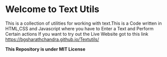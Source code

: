 <h1>Welcome to Text Utils</h1>

<p>This is a collection of utilities for working with text.This is a Code written in HTML,CSS and Javascript where you have to Enter a Text and Perform Certain actions If you want to try out the Live Website got to this link <a href="https://bgsharathchandra.github.io/Textutils/">https://bgsharathchandra.github.io/Textutils/</a></p>

<b><p>This Repository is under MIT License</p></b>